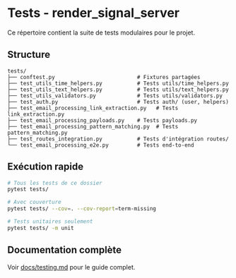 # Tests - render_signal_server

Ce répertoire contient la suite de tests modulaires pour le projet.

## Structure

```
tests/
├── conftest.py                          # Fixtures partagées
├── test_utils_time_helpers.py           # Tests utils/time_helpers.py
├── test_utils_text_helpers.py           # Tests utils/text_helpers.py
├── test_utils_validators.py             # Tests utils/validators.py
├── test_auth.py                         # Tests auth/ (user, helpers)
├── test_email_processing_link_extraction.py   # Tests link_extraction.py
├── test_email_processing_payloads.py    # Tests payloads.py
├── test_email_processing_pattern_matching.py  # Tests pattern_matching.py
├── test_routes_integration.py           # Tests d'intégration routes/
└── test_email_processing_e2e.py         # Tests end-to-end
```

## Exécution rapide

```bash
# Tous les tests de ce dossier
pytest tests/

# Avec couverture
pytest tests/ --cov=. --cov-report=term-missing

# Tests unitaires seulement
pytest tests/ -m unit
```

## Documentation complète

Voir [docs/testing.md](../docs/testing.md) pour le guide complet.
